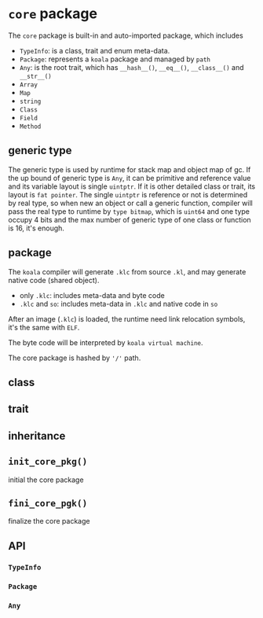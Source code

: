 # `core` package

The `core` package is built-in and auto-imported package, which includes

- `TypeInfo`: is a class, trait and enum meta-data.
- `Package`: represents a `koala` package and managed by `path`
- `Any`: is the root trait, which has `__hash__()`, `__eq__()`, `__class__()` and `__str__()`
- `Array`
- `Map`
- `string`
- `Class`
- `Field`
- `Method`

## generic type

The generic type is used by runtime for stack map and object map of gc.
If the up bound of generic type is `Any`, it can be primitive and reference value and its variable layout is single `uintptr`.
If it is other detailed class or trait, its layout is `fat pointer`.
The single `uintptr` is reference or not is determined by real type, so when new an object or call a generic function, compiler will pass the real type to runtime by `type bitmap`, which is `uint64` and one type occupy 4 bits and the max number of generic type of one class or function is 16, it's enough.

## package

The `koala` compiler will generate `.klc` from source `.kl`, and may generate native code (shared object).

- only `.klc`: includes meta-data and byte code
- `.klc` and `so`: includes meta-data in `.klc` and native code in `so`

After an image (`.klc`) is loaded, the runtime need link relocation symbols, it's the same with `ELF`.

The byte code will be interpreted by `koala virtual machine`.

The core package is hashed by `'/'` path.

## class

## trait

## inheritance

## `init_core_pkg()`

initial the core package

## `fini_core_pgk()`

finalize the core package

## API

### `TypeInfo`

### `Package`

### `Any`
